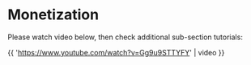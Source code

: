 # Monetization

Please watch video below, then check additional sub-section tutorials:

{{ 'https://www.youtube.com/watch?v=Gg9u9STTYFY' \| video }}

